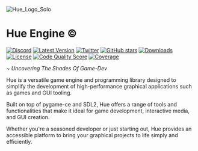 ![Hue_Logo_Solo](https://github-production-user-asset-6210df.s3.amazonaws.com/118138305/296998881-49dc3bb2-8642-475c-94e5-adb899db3db0.png?X-Amz-Algorithm=AWS4-HMAC-SHA256&X-Amz-Credential=AKIAVCODYLSA53PQK4ZA%2F20240122%2Fus-east-1%2Fs3%2Faws4_request&X-Amz-Date=20240122T131602Z&X-Amz-Expires=300&X-Amz-Signature=648fd1bbbb2785cbc9432530edf68be24a349b55bfda121d22db2489b7bd36e5&X-Amz-SignedHeaders=host&actor_id=118138305&key_id=0&repo_id=732112944)

# Hue Engine ©️

[![Discord](https://img.shields.io/discord/1147936778834169896.svg??kill_cache=1label=&logo=discord&logoColor=ffffff&color=7389D8&labelColor=6A7EC2)](https://discord.gg/TA3WnjGMC8)
[![Latest Version](https://img.shields.io/pypi/v/HueEngineTESTS.svg)](https://pypi.org/project/HueEngineTESTS/)
[![Twitter](https://img.shields.io/twitter/url/https/github.com/TheDotBat/Hue.svg?style=social)](https://twitter.com/intent/tweet?text=Uncovering%20New%20Shades%20Of%20Development%20With%20Hue%20Engine!&url=https%3A%2F%2Fgithub.com%2FTheDotBat%2FHue)
[![GitHub stars](https://img.shields.io/github/stars/TheDotBat/Hue.svg)](https://github.com/TheDotBat/Hue/stargazers)
[![Downloads](https://img.shields.io/pypi/dm/HueEngineTESTS.svg)](https://pypi.org/project/HueEngineTESTS/)
[![License](https://img.shields.io/github/license/TheDotBat/Hue.svg)](https://github.com/TheDotBat/Hue/blob/master/LICENSE)
[![Code Quality Score](https://img.shields.io/scrutinizer/quality/g/TheDotBat/Hue.svg)](https://scrutinizer-ci.com/g/TheDotBat/Hue/)
[![Coverage](https://img.shields.io/codecov/c/github/TheDotBat/Hue.svg)](https://codecov.io/gh/TheDotBat/Hue)


_~ Uncovering The Shades Of Game-Dev_

Hue is a versatile game engine and programming library designed to simplify the development of high-performance graphical applications such as games and GUI tooling.

Built on top of pygame-ce and SDL2, Hue offers a range of tools and functionalities that make it ideal for game development, interactive media, and GUI creation. 

Whether you're a seasoned developer or just starting out, Hue provides an accessible platform to bring your graphical projects to life simply and efficiently.

